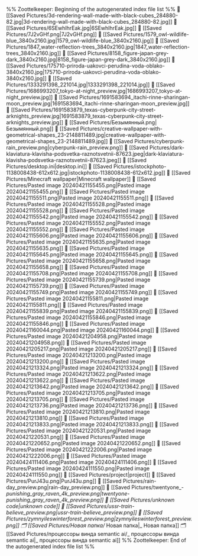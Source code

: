 %% Zoottelkeeper: Beginning of the autogenerated index file list  %%
📄 [[Saved Pictures/3d-rendering-wall-made-with-black-cubes_284880-82.jpg|3d-rendering-wall-made-with-black-cubes_284880-82.jpg]]
📄 [[Saved Pictures/6SEwhIhrEak.jpg|6SEwhIhrEak.jpg]]
📄 [[Saved Pictures/7J2vGHf.png|7J2vGHf.png]]
📄 [[Saved Pictures/1579_owl-wildlife-blue_3840x2160.jpg|1579_owl-wildlife-blue_3840x2160.jpg]]
📄 [[Saved Pictures/1847_water-reflection-trees_3840x2160.jpg|1847_water-reflection-trees_3840x2160.jpg]]
📄 [[Saved Pictures/8158_figure-japan-grey-dark_3840x2160.jpg|8158_figure-japan-grey-dark_3840x2160.jpg]]
📄 [[Saved Pictures/175710-priroda-uakovci-perudina-voda-oblako-3840x2160.jpg|175710-priroda-uakovci-perudina-voda-oblako-3840x2160.jpg]]
📄 [[Saved Pictures/1333291398_221014.jpg|1333291398_221014.jpg]]
📄 [[Saved Pictures/1686993207_tokyo-at-night_preview.jpg|1686993207_tokyo-at-night_preview.jpg]]
📄 [[Saved Pictures/1691583694_itachi-rinne-sharingan-moon_preview.jpg|1691583694_itachi-rinne-sharingan-moon_preview.jpg]]
📄 [[Saved Pictures/1691583879_texas-cyberpunk-city-street-arknights_preview.jpg|1691583879_texas-cyberpunk-city-street-arknights_preview.jpg]]
📄 [[Saved Pictures/Безымянный.png|Безымянный.png]]
📄 [[Saved Pictures/creative-wallpaper-with-geometrical-shapes_23-2148811489.jpg|creative-wallpaper-with-geometrical-shapes_23-2148811489.jpg]]
📄 [[Saved Pictures/cyberpunk-rain_preview.png|cyberpunk-rain_preview.png]]
📄 [[Saved Pictures/dark-klaviatura-klavisha-podsvetka-raznotsvetnii-87623.jpeg|dark-klaviatura-klavisha-podsvetka-raznotsvetnii-87623.jpeg]]
📄 [[Saved Pictures/desktop.ini|desktop.ini]]
📄 [[Saved Pictures/istockphoto-1138008438-612x612.jpg|istockphoto-1138008438-612x612.jpg]]
📄 [[Saved Pictures/Minecraft wallpaper|Minecraft wallpaper]]
📄 [[Saved Pictures/Pasted image 20240421155455.png|Pasted image 20240421155455.png]]
📄 [[Saved Pictures/Pasted image 20240421155511.png|Pasted image 20240421155511.png]]
📄 [[Saved Pictures/Pasted image 20240421155528.png|Pasted image 20240421155528.png]]
📄 [[Saved Pictures/Pasted image 20240421155542.png|Pasted image 20240421155542.png]]
📄 [[Saved Pictures/Pasted image 20240421155552.png|Pasted image 20240421155552.png]]
📄 [[Saved Pictures/Pasted image 20240421155606.png|Pasted image 20240421155606.png]]
📄 [[Saved Pictures/Pasted image 20240421155635.png|Pasted image 20240421155635.png]]
📄 [[Saved Pictures/Pasted image 20240421155645.png|Pasted image 20240421155645.png]]
📄 [[Saved Pictures/Pasted image 20240421155658.png|Pasted image 20240421155658.png]]
📄 [[Saved Pictures/Pasted image 20240421155708.png|Pasted image 20240421155708.png]]
📄 [[Saved Pictures/Pasted image 20240421155739.png|Pasted image 20240421155739.png]]
📄 [[Saved Pictures/Pasted image 20240421155749.png|Pasted image 20240421155749.png]]
📄 [[Saved Pictures/Pasted image 20240421155811.png|Pasted image 20240421155811.png]]
📄 [[Saved Pictures/Pasted image 20240421155839.png|Pasted image 20240421155839.png]]
📄 [[Saved Pictures/Pasted image 20240421155846.png|Pasted image 20240421155846.png]]
📄 [[Saved Pictures/Pasted image 20240421160044.png|Pasted image 20240421160044.png]]
📄 [[Saved Pictures/Pasted image 20240421204958.png|Pasted image 20240421204958.png]]
📄 [[Saved Pictures/Pasted image 20240421205217.png|Pasted image 20240421205217.png]]
📄 [[Saved Pictures/Pasted image 20240421213200.png|Pasted image 20240421213200.png]]
📄 [[Saved Pictures/Pasted image 20240421213324.png|Pasted image 20240421213324.png]]
📄 [[Saved Pictures/Pasted image 20240421213622.png|Pasted image 20240421213622.png]]
📄 [[Saved Pictures/Pasted image 20240421213642.png|Pasted image 20240421213642.png]]
📄 [[Saved Pictures/Pasted image 20240421213705.png|Pasted image 20240421213705.png]]
📄 [[Saved Pictures/Pasted image 20240421213736.png|Pasted image 20240421213736.png]]
📄 [[Saved Pictures/Pasted image 20240421213810.png|Pasted image 20240421213810.png]]
📄 [[Saved Pictures/Pasted image 20240421213833.png|Pasted image 20240421213833.png]]
📄 [[Saved Pictures/Pasted image 20240421220531.png|Pasted image 20240421220531.png]]
📄 [[Saved Pictures/Pasted image 20240421220652.png|Pasted image 20240421220652.png]]
📄 [[Saved Pictures/Pasted image 20240421222006.png|Pasted image 20240421222006.png]]
📄 [[Saved Pictures/Pasted image 20240424111406.png|Pasted image 20240424111406.png]]
📄 [[Saved Pictures/Pasted image 20240424111550.png|Pasted image 20240424111550.png]]
📄 [[Saved Pictures/project|project]]
📄 [[Saved Pictures/PurJ43u.png|PurJ43u.png]]
📄 [[Saved Pictures/rain-day_preview.png|rain-day_preview.png]]
📄 [[Saved Pictures/twentyone_-_punishing_gray_raven_4k_preview.png|twentyone_-_punishing_gray_raven_4k_preview.png]]
📄 [[Saved Pictures/unknown code|unknown code]]
📄 [[Saved Pictures/ussr-train-believe_preview.png|ussr-train-believe_preview.png]]
📄 [[Saved Pictures/zymnyileswinterforest_preview.png|zymnyileswinterforest_preview.png]]
🗂️ [[Saved Pictures/Новая папка/_  Новая папка|_  Новая папка]]
🗂️ [[Saved Pictures/процессоры винда semantic ai/_  процессоры винда semantic ai|_  процессоры винда semantic ai]]
%% Zoottelkeeper: End of the autogenerated index file list  %%
